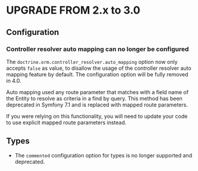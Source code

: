 UPGRADE FROM 2.x to 3.0
=======================

Configuration
-------------

### Controller resolver auto mapping can no longer be configured

The `doctrine.orm.controller_resolver.auto_mapping` option now only accepts `false` as value, to disallow the usage of the controller resolver auto mapping feature by default. The configuration option will be fully removed in 4.0.

Auto mapping used any route parameter that matches with a field name of the Entity to resolve as criteria in a find by query. This method has been deprecated in Symfony 7.1 and is replaced with mapped route parameters.

If you were relying on this functionality, you will need to update your code to use explicit mapped route parameters instead.

Types
-----

 * The `commented` configuration option for types is no longer supported and
 deprecated.
